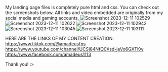 My landing page files is completely pure html and css.
You can check out the screenshots below.
All links and video embedded are originally from my social media and gaming accounts.
![Screenshot 2023-12-11 102529](https://github.com/onlyamadeus/simplelandingpage/assets/80629300/c9eda90d-ef76-42ab-a4fa-74556801505f)
![Screenshot 2023-12-11 102622](https://github.com/onlyamadeus/simplelandingpage/assets/80629300/d957f85a-8d8a-4cd0-b59e-e7f6a28ffdaa)
![Screenshot 2023-12-11 102942](https://github.com/onlyamadeus/simplelandingpage/assets/80629300/a63a2fcb-d8ae-411b-8300-c9b80c859dcd)
![Screenshot 2023-12-11 103045](https://github.com/onlyamadeus/simplelandingpage/assets/80629300/ce52d759-941d-48dd-bf13-97709d9a9cc2)
![Screenshot 2023-12-11 103111](https://github.com/onlyamadeus/simplelandingpage/assets/80629300/463259f9-2b6a-4a5f-a185-2e0a6c9edf82)

HERE ARE THE LINKS OF MY CONTENT CREATION:
https://www.tiktok.com/@amadeusfps
https://www.youtube.com/channel/UCSI84NfQ0Xsd-jeVo6GXTKw
https://www.facebook.com/amadeus1113

Thank you! :>
